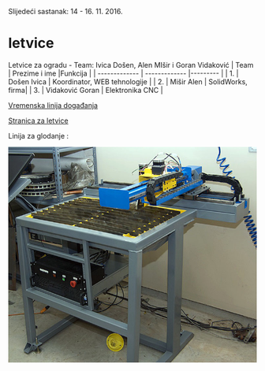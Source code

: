 Slijedeći sastanak: 14 - 16. 11. 2016.


# letvice
Letvice za ogradu - Team: Ivica Došen, Alen MIšir i Goran Vidaković 
| Team          | Prezime i ime |Funkcija |
| ------------- | ------------- |--------- |
| 1.            | Došen Ivica  | Koordinator, WEB tehnologije |
| 2.            | Mišir Alen  | SolidWorks, firma|
| 3.            | Vidaković Goran  | Elektronika CNC |

[Vremenska linija događanja ](https://github.com/acivinesod/letvice/blob/master/Time%20line)

[Stranica za letvice ](http://www.acivinesod.com/letvice/Letvice.html)

Linija za glodanje :

![CNC](https://github.com/acivinesod/letvice/blob/master/cnc_1.jpg)






